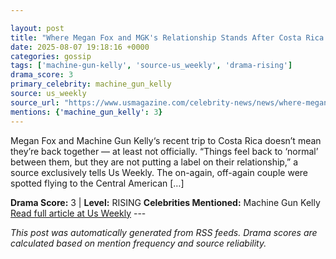 ```yaml
---

layout: post
title: "Where Megan Fox and MGK's Relationship Stands After Costa Rica Trip"
date: 2025-08-07 19:18:16 +0000
categories: gossip
tags: ['machine-gun-kelly', 'source-us_weekly', 'drama-rising']
drama_score: 3
primary_celebrity: machine_gun_kelly
source: us_weekly
source_url: "https://www.usmagazine.com/celebrity-news/news/where-megan-fox-mgk-stand-after-costa-rica-trip-excl/"
mentions: {'machine_gun_kelly': 3}
---
```


Megan Fox and Machine Gun Kelly‘s recent trip to Costa Rica doesn’t mean they’re back together — at least not officially. “Things feel back to ‘normal’ between them, but they are not putting a label on their relationship,” a source exclusively tells Us Weekly. The on-again, off-again couple were spotted flying to the Central American […]

**Drama Score:** 3 | **Level:** RISING **Celebrities Mentioned:** Machine Gun Kelly [Read full article at Us Weekly](https://www.usmagazine.com/celebrity-news/news/where-megan-fox-mgk-stand-after-costa-rica-trip-excl/) --- 

*This post was automatically generated from RSS feeds. Drama scores are calculated based on mention frequency and source reliability.*